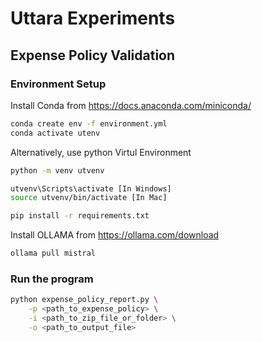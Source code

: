# Uttara Experiments

## Expense Policy Validation

### Environment Setup 

Install Conda from https://docs.anaconda.com/miniconda/

```bash
conda create env -f environment.yml
conda activate utenv
```

Alternatively, use python Virtul Environment

```bash
python -m venv utvenv

utvenv\Scripts\activate [In Windows]
source utvenv/bin/activate [In Mac]

pip install -r requirements.txt
```

Install OLLAMA from https://ollama.com/download

```bash
ollama pull mistral
```

### Run the program

```bash
python expense_policy_report.py \
    -p <path_to_expense_policy> \
    -i <path_to_zip_file_or_folder> \
    -o <path_to_output_file>
```
